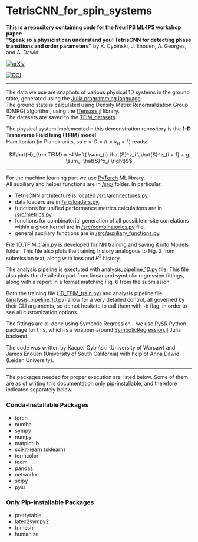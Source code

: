 # TetrisCNN_for_spin_systems
**This is a repository containing code for the NeurIPS ML4PS workshop paper:**  
**"Speak so a physicist can understand you!
TetrisCNN for detecting phase transitions
and order parameters"**
by K. Cybiński, J. Enouen, A. Georges, and A. Dawid

[![arXiv](https://img.shields.io/badge/arXiv-2411.02237-b31b1b.svg?style=plastic)](https://arxiv.org/abs/2411.02237)  

[![DOI](https://zenodo.org/badge/883192112.svg)](https://doi.org/10.5281/zenodo.14035852)

---

The data we use are snaphots of various physical 1D systems in the ground state, generated using the [Julia programming language](https://julialang.org).   
The ground state is calculated using Density Matrix Renormalization Group (DMRG) algorithm, using the [ITensors.jl](https://docs.juliahub.com/ITensors/) library.   
The datasets are saved to the [TFIM_datasets](./TFIM_datasets/).
   
The physical system implementedin this demonstration repository is the **1-D Transverse Field Ising (TFIM) model**    
Hamiltonian (in Planck units, so $c = G = \hbar = k_B = 1$) reads:
```math
\hat{H}_{\rm TFIM} = -J \left( \sum_{i} \hat{S}^z_i \,\hat{S}^z_{i + 1} + g \sum_i \hat{S}^x_i \right)
```

---

For the machine learning part we use [PyTorch](https://pytorch.org) ML library.   
All auxiliary and helper functions are in [/src/](./src) folder. In particular:
* TetrisCNN architecture is located [/src/architectures.py](./src/architectures.py),   
* data loaders are in [/src/loaders.py](./src/loaders.py),  
* functions for unified performance metrics calculations are in [/src/metrics.py](./src/metrics.py),   
* functions for combinatorial generation of all possible n-site correlations within a given kernel are in [/src/combinatorics.py](./src/combinatorics.py) file,
* general auxiliary functions are in [/src/auxiliary_functions.py](./src/auxiliary_functions.py).   

File [1D_TFIM_train.py](./1D_TFIM_train.py) is developed for NN training and saving it into [Models](./Models/) folder. 
This file also plots the training history analogous to Fig. 2 from submission text, along with loss and $R^2$ history.

The analysis pipeline is exectuted with [analysis_pipeline_1D.py](./analysis_pipeline_1D.py) file. This file also plots the detailed report from linear and symbolic regression fittings, along with a report in a format matching Fig. 6 from the submission.

Both the training file ([1D_TFIM_train.py](./1D_TFIM_train.py)) and analysis pipeline file ([analysis_pipeline_1D.py](./analysis_pipeline_1D.py)) allow for a very detailed control, all governed by their CLI arguments, so do not hesitate to call them with `-h` flag, in order to see all customization options.   

The fittings are all done using Symbolic Regression - we use [PySR](https://github.com/MilesCranmer/PySR) Python package for this, which is a wrapper around [SymbolicRegression.jl](https://github.com/MilesCranmer/SymbolicRegression.jl) Julia backend.

The code was written by Kacper Cybiński (University of Warsaw) and James Enouen (University of South California) with help of Anna Dawid (Leiden University).

---

The packages needed for proper execution are listed below. Some of them are as of writing this documentation only pip-installable, and therefore indicated separately below.

### Conda-Installable Packages

- torch
- numba
- sympy
- numpy
- matplotlib
- scikit-learn (sklearn)
- termcolor
- tqdm
- pandas
- networkx
- scipy
- pysr

### Only Pip-Installable Packages

- prettytable
- latex2sympy2
- trimesh
- humanize
